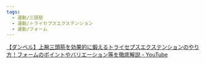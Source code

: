 ```yaml
---
tags:
  - 運動/三頭筋
  - 運動/トライセプスエクステンション
  - 運動/フォーム
---
```

[【ダンベル】上腕三頭筋を効果的に鍛えるトライセプスエクステンションのやり方！フォームのポイントやバリエーション等を徹底解説 - YouTube](https://www.youtube.com/watch?v=8uHbpI5LQ9c&t=1123s)
